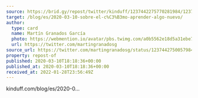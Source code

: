 ```yaml
---
source: https://brid.gy/repost/twitter/kinduff/1237442275770281984/1237442750057984008
target: /blog/es/2020-03-10-sobre-el-c%C3%B3mo-aprender-algo-nuevo/
author:
  type: card
  name: Martín Granados García
  photo: https://webmention.io/avatar/pbs.twimg.com/a0b5562e18d5a31ebe77ecb3c0f3aad12be91780052cc2ed9016b8904a17bb13.jpg
  url: https://twitter.com/martingranadosg
source_url: https://twitter.com/martingranadosg/status/1237442750057984008
property: repost-of
published: 2020-03-10T18:18:36+00:00
published_at: 2020-03-10T18:18:36+00:00
received_at: 2022-01-28T23:56:49Z
---
```


kinduff.com/blog/es/2020-0…